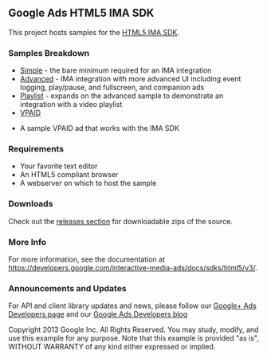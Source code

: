 Google Ads HTML5 IMA SDK
------------------------

This project hosts samples for the [HTML5 IMA SDK](https://developers.google.com/interactive-media-ads/docs/sdks/html5/v3/).

### Samples Breakdown
  * [Simple](https://github.com/googleads/googleads-ima-html5/tree/master/simple) - the bare minimum required for an IMA integration
  * [Advanced](https://github.com/googleads/googleads-ima-html5/tree/master/advanced) - IMA integration with more advanced UI including event logging, play/pause, and fullscreen, and companion ads
  * [Playlist](https://github.com/googleads/googleads-ima-html5/tree/master/playlist) - expands on the advanced sample to demonstrate an integration with a video playlist
  * [VPAID](https://github.com/googleads/googleads-ima-html5/tree/master/vpaid)
  - A sample VPAID ad that works with the IMA SDK

### Requirements
  * Your favorite text editor
  * An HTML5 compliant browser
  * A webserver on which to host the sample

### Downloads
Check out the [releases section](https://github.com/googleads/googleads-ima-html5/releases) for downloadable zips of the source.

### More Info
For more information, see the documentation at https://developers.google.com/interactive-media-ads/docs/sdks/html5/v3/.

### Announcements and Updates
For API and client library updates and news, please follow our [Google+ Ads Developers page](https://plus.google.com/+GoogleAdsDevelopers/posts) and our [Google Ads Developers blog](http://googleadsdeveloper.blogspot.com/)

Copyright 2013 Google Inc. All Rights Reserved.
You may study, modify, and use this example for any purpose.
Note that this example is provided "as is", WITHOUT WARRANTY of any kind either expressed or implied.
